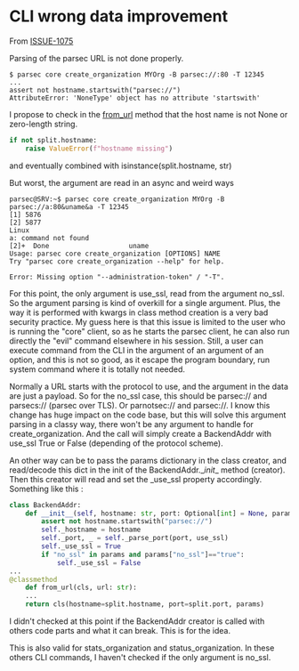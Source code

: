 # CLI wrong data improvement

From [ISSUE-1075](https://github.com/Scille/parsec-cloud/issues/1075)

Parsing of the parsec URL is not done properly.

```shell
$ parsec core create_organization MYOrg -B parsec://:80 -T 12345
...
assert not hostname.startswith("parsec://")
AttributeError: 'NoneType' object has no attribute 'startswith'

```

I propose to check in the [from_url](https://github.com/Scille/parsec-cloud/blob/0e4e9cb3de402dd551362b07024ac86b3e9711e2/parsec/core/types/backend_address.py#L53) method that the host name is not None or zero-length string.

```python
if not split.hostname:
    raise ValueError(f"hostname missing")
```

and eventually combined with isinstance(split.hostname, str)

But worst, the argument are read in an async and weird ways

```shell
parsec@SRV:~$ parsec core create_organization MYOrg -B parsec://a:80&uname&a -T 12345
[1] 5876
[2] 5877
Linux
a: command not found
[2]+  Done                    uname
Usage: parsec core create_organization [OPTIONS] NAME
Try "parsec core create_organization --help" for help.

Error: Missing option "--administration-token" / "-T".

```

For this point, the only argument is use_ssl, read from the argument no_ssl. So the argument parsing is kind of overkill for a single argument. Plus, the way it is performed with kwargs in class method creation is a very bad security practice. My guess here is that this issue is limited to the user who is running the "core" client, so as he starts the parsec client, he can also run directly the "evil" command elsewhere in his session. Still, a user can execute command from the CLI in the argument of an argument of an option, and this is not so good, as it escape the program boundary, run system command where it is totally not needed.

Normally a URL starts with the protocol to use, and the argument in the data are just a payload. So for the no_ssl case, this should be parsec:// and parsecs:// (parsec over TLS). Or parnotsec:// and parsec://. I know this change has huge impact on the code base, but this will solve this argument parsing in a classy way, there won't be any argument to handle for create_organization. And the call will simply create a BackendAddr with use_ssl True or False (depending of the protocol scheme).

An other way can be to pass the params dictionary in the class creator, and read/decode this dict in the init of the BackendAddr.\__init__ method (creator). Then this creator will read and set the _use_ssl property accordingly.
Something like this :

```python
class BackendAddr:
    def __init__(self, hostname: str, port: Optional[int] = None, params={}):
        assert not hostname.startswith("parsec://")
        self._hostname = hostname
        self._port, _ = self._parse_port(port, use_ssl)
        self._use_ssl = True
        if "no_ssl" in params and params["no_ssl"]=="true":
            self._use_ssl = False
...
@classmethod
    def from_url(cls, url: str):
    ...
    return cls(hostname=split.hostname, port=split.port, params)
```

I didn't checked at this point if the BackendAddr creator is called with others code parts and what it can break. This is for the idea.

This is also valid for stats_organization and status_organization. In these others CLI commands,  I haven't checked  if the only argument is no_ssl.
